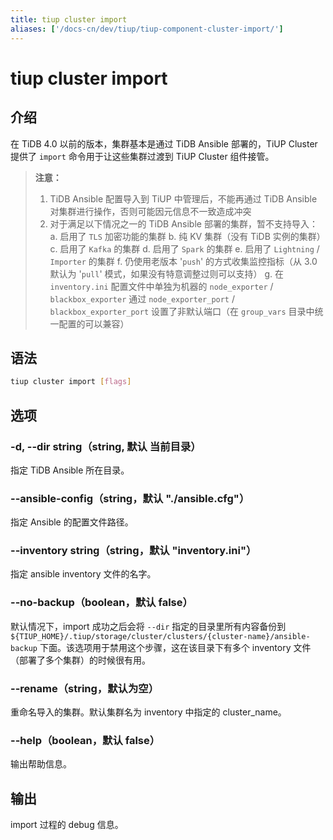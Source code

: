 ```yaml
---
title: tiup cluster import
aliases: ['/docs-cn/dev/tiup/tiup-component-cluster-import/']
---
```


# tiup cluster import

## 介绍

在 TiDB 4.0 以前的版本，集群基本是通过 TiDB Ansible 部署的，TiUP Cluster 提供了 `import` 命令用于让这些集群过渡到 TiUP Cluster 组件接管。

> **注意：**
>
> 1. TiDB Ansible 配置导入到 TiUP 中管理后，不能再通过 TiDB Ansible 对集群进行操作，否则可能因元信息不一致造成冲突
> 2. 对于满足以下情况之一的 TiDB Ansible 部署的集群，暂不支持导入：
>   a. 启用了 `TLS` 加密功能的集群
>   b. 纯 KV 集群（没有 TiDB 实例的集群）
>   c. 启用了 `Kafka` 的集群
>   d. 启用了 `Spark` 的集群
>   e. 启用了 `Lightning` / `Importer` 的集群
>   f. 仍使用老版本 '`push`' 的方式收集监控指标（从 3.0 默认为 '`pull`' 模式，如果没有特意调整过则可以支持）
>   g. 在 `inventory.ini` 配置文件中单独为机器的 `node_exporter` / `blackbox_exporter` 通过 `node_exporter_port` / `blackbox_exporter_port` 设置了非默认端口（在 `group_vars` 目录中统一配置的可以兼容）

## 语法

```sh
tiup cluster import [flags]
```

## 选项

### -d, --dir string（string, 默认 当前目录）

指定 TiDB Ansible 所在目录。

### --ansible-config（string，默认 "./ansible.cfg"）

指定 Ansible 的配置文件路径。

### --inventory string（string，默认 "inventory.ini"）

指定 ansible inventory 文件的名字。

### --no-backup（boolean，默认 false）

默认情况下，import 成功之后会将 `--dir` 指定的目录里所有内容备份到 `${TIUP_HOME}/.tiup/storage/cluster/clusters/{cluster-name}/ansible-backup` 下面。该选项用于禁用这个步骤，这在该目录下有多个 inventory 文件（部署了多个集群）的时候很有用。

### --rename（string，默认为空）

重命名导入的集群。默认集群名为 inventory 中指定的 cluster_name。

### --help（boolean，默认 false）

输出帮助信息。

## 输出

import 过程的 debug 信息。